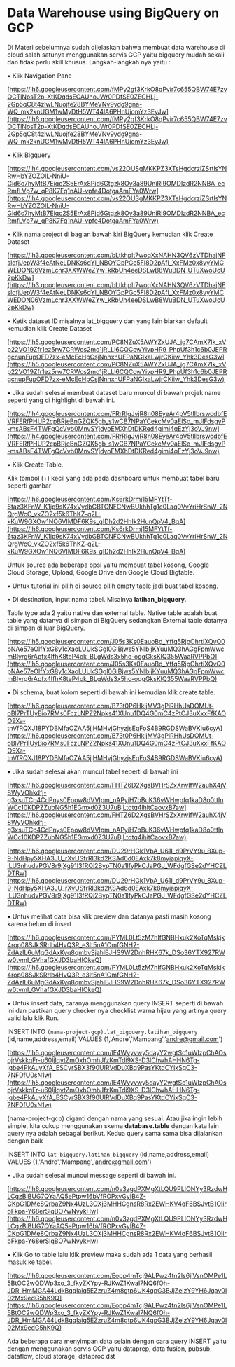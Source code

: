 # Data Warehouse using BigQuery on GCP

Di Materi sebelumnya sudah dijelaskan bahwa membuat data warehouse di cloud salah satunya menggunakan servis GCP yaitu bigquery mudah sekali dan tidak perlu skill khusus. Langkah-langkah nya yaitu :

• Klik Navigation Pane

[https://lh6.googleusercontent.com/fMPy2gf3KrkO8qPvir7c655QBW74E7zvOCTlNosT2p-XtKDqdsECAUhoJWr0PDfSE0ZECHLj-2Gp5qC8t4zlwLNuojfe28BYMeVNv9ydg9gna-WQ_mk2knUGM1wMyDtH5WT44lA6PHnUjomYz3EyJw](https://lh6.googleusercontent.com/fMPy2gf3KrkO8qPvir7c655QBW74E7zvOCTlNosT2p-XtKDqdsECAUhoJWr0PDfSE0ZECHLj-2Gp5qC8t4zlwLNuojfe28BYMeVNv9ydg9gna-WQ_mk2knUGM1wMyDtH5WT44lA6PHnUjomYz3EyJw)

• Klik Bigquery

[https://lh4.googleusercontent.com/vs22OUSgMKKPZ3XTsHgdcrziZSrtlsYNRwHbYZOZOlL-NniU-Gid6c7hyMtB7Eiqc2S5ErAx8Pjd6Gtgzk8Oy3a89UniRI9OMDIzdR2NNBA_ecRmfLVp7w_qP8K7Fq1nAU-vpfe4DotgaAmFYa0Wrw](https://lh4.googleusercontent.com/vs22OUSgMKKPZ3XTsHgdcrziZSrtlsYNRwHbYZOZOlL-NniU-Gid6c7hyMtB7Eiqc2S5ErAx8Pjd6Gtgzk8Oy3a89UniRI9OMDIzdR2NNBA_ecRmfLVp7w_qP8K7Fq1nAU-vpfe4DotgaAmFYa0Wrw)

• Klik nama project di bagian bawah kiri BigQuery kemudian klik Create Dataset

[https://lh3.googleusercontent.com/bLtkhplt7woqXxNAHN3QV6zVTDhajNFsldfjJepW3f4eAtNeLDNKs6dYl_NBOYGpPGc5FI8D2pAfI_XxFMz0x8vyYMCWEDON06VzmLcnr3XXWWeZYw_kRbUh4eeDSLwB8WuBDN_UTuXwoUcU2pKkDw](https://lh3.googleusercontent.com/bLtkhplt7woqXxNAHN3QV6zVTDhajNFsldfjJepW3f4eAtNeLDNKs6dYl_NBOYGpPGc5FI8D2pAfI_XxFMz0x8vyYMCWEDON06VzmLcnr3XXWWeZYw_kRbUh4eeDSLwB8WuBDN_UTuXwoUcU2pKkDw)

• Ketik dataset ID misalnya lat_bigquery dan yang lain biarkan default kemudian klik Create Dataset

[https://lh5.googleusercontent.com/PC8NZuX5AWYZxUJA_jg7CAmX7Ik_xVp22VO19Zfr1ez5rw7CRWos2mo1jRLLl6CQCcwYivpHR9_PhpUf3h1c6b0JEPRgcnupFupOFD7zx-eMcEcHpCsjNnhxnUFPaNGlxaLwjrCKiiw_Yhk3DesG3w](https://lh5.googleusercontent.com/PC8NZuX5AWYZxUJA_jg7CAmX7Ik_xVp22VO19Zfr1ez5rw7CRWos2mo1jRLLl6CQCcwYivpHR9_PhpUf3h1c6b0JEPRgcnupFupOFD7zx-eMcEcHpCsjNnhxnUFPaNGlxaLwjrCKiiw_Yhk3DesG3w)

• Jika sudah selesai membuat dataset baru muncul di bawah projek name seperti yang di highlight di bawah ini.

[https://lh4.googleusercontent.com/FRrRIgJvjR8n08EyeAr4pV5tlIbrswcdbfEVRFERfPHUP2cpBRjeBnGZQK5gb_s1wCB7NPaYCekcMv0aElSo_mJIFdsgyP-msABsF4TWFgQcVvb0MnvSYjdyoEMXhDtDKRed4gimi4qEzYj3oVJ9nw](https://lh4.googleusercontent.com/FRrRIgJvjR8n08EyeAr4pV5tlIbrswcdbfEVRFERfPHUP2cpBRjeBnGZQK5gb_s1wCB7NPaYCekcMv0aElSo_mJIFdsgyP-msABsF4TWFgQcVvb0MnvSYjdyoEMXhDtDKRed4gimi4qEzYj3oVJ9nw)

• Klik Create Table.

Klik tombol (+) kecil yang ada pada dashboard untuk membuat tabel baru seperti gambar

[https://lh6.googleusercontent.com/Ks6rkDrmj15MFYtTf-6taz3KFnW_K1jp9sK74xVydbGBTCNFCNwBUkhhTg1c0Laq0VvYriHrSnW_2NQrgWcO_vkZO2xf5k6ThKZ-q2L-kKuW9GXOw1NQ6VIMDF6K9s_gIDh2d2HhIk2HunQpV4_BqA](https://lh6.googleusercontent.com/Ks6rkDrmj15MFYtTf-6taz3KFnW_K1jp9sK74xVydbGBTCNFCNwBUkhhTg1c0Laq0VvYriHrSnW_2NQrgWcO_vkZO2xf5k6ThKZ-q2L-kKuW9GXOw1NQ6VIMDF6K9s_gIDh2d2HhIk2HunQpV4_BqA)

Untuk source ada beberapa opsi yaitu membuat tabel kosong, Google Cloud Storage, Upload, Google Drive dan Google Cloud Bigtable.

• Untuk tutorial ini pilih di source pilih empty table jadi buat tabel kosong.

• Di destination, input nama tabel. Misalnya **latihan_bigquery**.

Table type ada 2 yaitu native dan external table. Native table adalah buat table yang datanya di simpan di BigQuery sedangkan External table datanya di simpan di luar BigQuery.

[https://lh5.googleusercontent.com/J05s3Ks0EauoBd_Yffq5RjpOhrtiXQvQ0pNAe57eOlfYxG8y1cXaoLUUkSGgl0GlBjws5YNlbijKYuuMQ3hAGgFpmWwcmBlyrg6rApfx4lfhK8teP4ok_BLgWds3x5hc-oggGksKlQ355WaaRVPPbQ](https://lh5.googleusercontent.com/J05s3Ks0EauoBd_Yffq5RjpOhrtiXQvQ0pNAe57eOlfYxG8y1cXaoLUUkSGgl0GlBjws5YNlbijKYuuMQ3hAGgFpmWwcmBlyrg6rApfx4lfhK8teP4ok_BLgWds3x5hc-oggGksKlQ355WaaRVPPbQ)

• Di schema, buat kolom seperti di bawah ini kemudian klik create table.

[https://lh6.googleusercontent.com/B73t0P6HkljMV3gPiRHhUsDOMUt-oBl7PrTUyBio7RMs0FczLNPZ2Npks41XUnu1DQ4G0mC4zPtCJ3uXxxFfKAOO9Xa-tnVfRQXJ18PYDBMfaOZAA5jjHMHvjGhyzjsEqFoS4B9RGDSWaBVKiu6cyA](https://lh6.googleusercontent.com/B73t0P6HkljMV3gPiRHhUsDOMUt-oBl7PrTUyBio7RMs0FczLNPZ2Npks41XUnu1DQ4G0mC4zPtCJ3uXxxFfKAOO9Xa-tnVfRQXJ18PYDBMfaOZAA5jjHMHvjGhyzjsEqFoS4B9RGDSWaBVKiu6cyA)

• Jika sudah selesai akan muncul tabel seperti di bawah ini

[https://lh6.googleusercontent.com/FHTZ6D2XgsBVHrSZxXrwIfW2auhX4jV8WyVOhkdfj-g3xsuTCp4CdPnys0Epow8dVVIpm_nAPyiH7bBuK36vWHwpfq1kaD8o0ttInWCc10KDPZZubNG5h1EGmxd0Z3U7uBjLtdtq4ihitCaovxB7aw](https://lh6.googleusercontent.com/FHTZ6D2XgsBVHrSZxXrwIfW2auhX4jV8WyVOhkdfj-g3xsuTCp4CdPnys0Epow8dVVIpm_nAPyiH7bBuK36vWHwpfq1kaD8o0ttInWCc10KDPZZubNG5h1EGmxd0Z3U7uBjLtdtq4ihitCaovxB7aw)

[https://lh6.googleusercontent.com/DU29rHGk1VbA_U61I_d9PrVY9u_8Xup-9-NdHpy5XHA3JU_rXvUSfrRl3kd2KSAd6d0EAxk7k8myiapiqyX-lLU3nhudvPGV8r9jXg91I3fRQi2BypTN0a1lfyPkCJaPGJ_WFdgfGSe2dYHCZLDTRw](https://lh6.googleusercontent.com/DU29rHGk1VbA_U61I_d9PrVY9u_8Xup-9-NdHpy5XHA3JU_rXvUSfrRl3kd2KSAd6d0EAxk7k8myiapiqyX-lLU3nhudvPGV8r9jXg91I3fRQi2BypTN0a1lfyPkCJaPGJ_WFdgfGSe2dYHCZLDTRw)

• Untuk melihat data bisa klik preview dan datanya pasti masih kosong karena belum di insert

[https://lh6.googleusercontent.com/PYML0Lt5zM7hIfGNBHxuk2XoTqMskjk4rop08SJkSRrlb4HvQ3R_e3It5nA1OmfGNH2-ZdAzlL6uMgGdAxKyq8qmbvSjahlEJHS9W2DnhRHK67k_DSo36YTX927RWw0tvmI_GVhafGXJD3baHIOkeQ](https://lh6.googleusercontent.com/PYML0Lt5zM7hIfGNBHxuk2XoTqMskjk4rop08SJkSRrlb4HvQ3R_e3It5nA1OmfGNH2-ZdAzlL6uMgGdAxKyq8qmbvSjahlEJHS9W2DnhRHK67k_DSo36YTX927RWw0tvmI_GVhafGXJD3baHIOkeQ)

• Untuk insert data, caranya menggunakan query INSERT seperti di bawah ini dan pastikan query checker nya checklist warna hijau yang artinya query valid lalu klik Run.

INSERT INTO `(nama-project-gcp).lat_bigquery.latihan_bigquery` (id,name,address,email) VALUES (1,'Andre','Mampang','andre@gmail.com')

[https://lh5.googleusercontent.com/lE4Wyyvwy5dayY2wgtSo1uWIzpChAOsojrVskkqFr-u60ljlqvtZmOxhOmhJfzKmTdi9XS-D3IChwhAHHN6Tg-jgbe4PkAuyXfA_ESCyrSBX3f90UIRVdDuXBq9PasYKtdOYjxSgC3-7NFDfU0sN1w](https://lh5.googleusercontent.com/lE4Wyyvwy5dayY2wgtSo1uWIzpChAOsojrVskkqFr-u60ljlqvtZmOxhOmhJfzKmTdi9XS-D3IChwhAHHN6Tg-jgbe4PkAuyXfA_ESCyrSBX3f90UIRVdDuXBq9PasYKtdOYjxSgC3-7NFDfU0sN1w)

(nama-project-gcp) diganti dengan nama yang sesuai. Atau jika ingin lebih simple, kita cukup menggunakan skema **database.table** dengan kata lain query nya adalah sebagai berikut. Kedua query sama sama bisa dijalankan dengan baik

INSERT INTO `lat_bigquery.latihan_bigquery` (id,name,address,email) VALUES (1,'Andre','Mampang','andre@gmail.com')

• Jika sudah selesai muncul message seperti di bawah ini.

[https://lh6.googleusercontent.com/n0v3zgdPXMgXtLQU9PLIONYy3RzdwHLCgzBlBUG7QYaAQ5ePtpw16bVfROPxvGyIB4Z-CKpG1DMe8QrbaZ9Nx4UzL3OXj3MHHCgnsR8Rx2EWHKV4qF6BSJvtB1OIiroFkpa-Y68erSlqBO7wNvykHw](https://lh6.googleusercontent.com/n0v3zgdPXMgXtLQU9PLIONYy3RzdwHLCgzBlBUG7QYaAQ5ePtpw16bVfROPxvGyIB4Z-CKpG1DMe8QrbaZ9Nx4UzL3OXj3MHHCgnsR8Rx2EWHKV4qF6BSJvtB1OIiroFkpa-Y68erSlqBO7wNvykHw)

• Klik Go to table lalu klik preview maka sudah ada 1 data yang berhasil masuk ke tabel.

[https://lh6.googleusercontent.com/Eopp4mTcj9ALPwz4tn2Is6jlVsnOMPe1L5BtOC2wQDWp3xo_3_fkyZXYpy-RJKwZ1KwaI7NQ6fOh-JDR_HmMGA44LdkBqqIaiq5EZzruZ4m8gtp6UK4gpG3BJjZeizY9YH6Jgav0I02Mx9edG5hK9Q](https://lh6.googleusercontent.com/Eopp4mTcj9ALPwz4tn2Is6jlVsnOMPe1L5BtOC2wQDWp3xo_3_fkyZXYpy-RJKwZ1KwaI7NQ6fOh-JDR_HmMGA44LdkBqqIaiq5EZzruZ4m8gtp6UK4gpG3BJjZeizY9YH6Jgav0I02Mx9edG5hK9Q)

Ada beberapa cara menyimpan data selain dengan cara query INSERT yaitu dengan menggunakan servis GCP yaitu dataprep, data fusion, pubsub, dataflow, cloud storage, dataproc dst